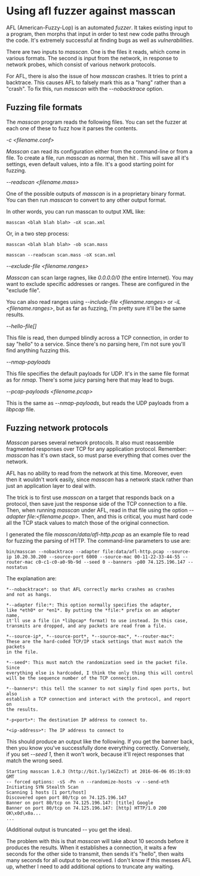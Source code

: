 # Using afl fuzzer against masscan

AFL (American-Fuzzy-Lop) is an automated _fuzzer_. It takes existing
input to a program, then morphs that input in order to test new
code paths through the code. It's extremely successful at finding
bugs as well as _vulnerabilities_.

There are two inputs to _masscan_. One is the files it reads, which
come in various formats. The second is input from the network, in
response to network probes, which consist of various network protocols.

For AFL, there is also the issue of how _masscan_ crashes. It tries to
print a backtrace. This causes AFL to falsely mark this as a "hang"
rather than a "crash". To fix this, run _masscan_ with the _--nobacktrace_
option.

## Fuzzing file formats

The _masscan_ program reads the following files. You can set the fuzzer
at each one of these to fuzz how it parses the contents.

_-c <filename.conf>_

_Masscan_ can read its configuration either from the command-line or from a file.
To create a file, run _masscan_ as normal, then hit <ctrl-c>. This will save all
it's settings, even default values, into a file. It's a good starting point for
fuzzing.

_--readscan <filename.mass>_

One of the possible outputs of _masscan_ is in a proprietary binary format. You
can then run _masscan_ to convert to any other output format.

In other words, you can run masscan to output XML like:

    masscan <blah blah blah> -oX scan.xml

Or, in a two step process:

    masscan <blah blah blah> -ob scan.mass

    masscan --readscan scan.mass -oX scan.xml

_--exclude-file <filename.ranges>_

_Masscan_ can scan large ragnes, like _0.0.0.0/0_ (the entire Internet). You may
want to exclude specific addresses or ranges. These are configured in the
"exclude file".

You can also read ranges using _--include-file <filename.ranges>_ or
_-iL <filename.ranges>_, but as far as fuzzing, I'm pretty sure it'll
be the same results.

_--hello-file[<port>] <filename>_

This file is read, then dumped blindly across a TCP connection, in order
to say "hello" to a service. Since there's no parsing here, I'm not sure
you'll find anything fuzzing this.

_--nmap-payloads <filename>_

This file specifies the default payloads for UDP. It's in the same file
format as for _nmap_. There's some juicy parsing here that may lead
to bugs.

_--pcap-payloads <filename.pcap>_

This is the same as _--nmap-payloads_, but reads the UDP payloads from
a _libpcap_ file.

## Fuzzing network protocols

_Masscan_ parses several network protocols. It also must reassemble
fragmented responses over TCP for any application protocol. Remember:
_masscan_ has it's own stack, so must parse everything that comes
over the network.

AFL has no ability to read from the network at this time. Moreover,
even then it wouldn't work easily, since _masscan_ has a network stack
rather than just an application layer to deal with.

The trick is to first use _masscan_ on a target that responds back
on a protocol, then save just the response side of the TCP connection
to a file. Then, when running _masscan_ under AFL, read in that file
using the option _--adapter file:<filename.pcap>_. Then, and this is
critical, you must hard code all the TCP stack values to match those
of the original connection.

I generated the file _masscan/data/afl-http.pcap_ as an example file
to read for fuzzing the parsing of HTTP. The command-line parameters
to use are:

    bin/masscan --nobacktrace --adapter file:data/afl-http.pcap --source-ip 10.20.30.200 --source-port 6000 --source-mac 00-11-22-33-44-55 --router-mac c0-c1-c0-a0-9b-9d --seed 0 --banners -p80 74.125.196.147 --nostatus

The explanation are:

    *--nobacktrace*: so that AFL correctly marks crashes as crashes
    and not as hangs.

    *--adapter file:*: This option normally specifies the adapter,
    like *eth0* or *en1*. By putting the *file:* prefix on an adapter name,
    it'll use a file (in *libpcap* format) to use instead. In this case,
    transmits are dropped, and any packets are read from a file.

    *--source-ip*, *--source-port*, *--source-mac*, *--router-mac*:
    These are the hard-coded TCP/IP stack settings that must match the packets
    in the file.

    *--seed*: This must match the randomization seed in the packet file. Since
    everything else is hardcoded, I think the only thing this will control
    will be the sequence number of the TCP connection.

    *--banners*: this tell the scanner to not simply find open ports, but also
    establish a TCP connection and interact with the protocol, and report on
    the results.

    *-p<port>*: The destination IP address to connect to.

    *<ip-address>*: The IP address to connect to

This should produce an output like the following. If you get the
banner back, then you know you've successfully done everything
correctly. Conversely, if you set _--seed 1_, then it won't work,
because it'll reject responses that match the wrong seed.

    Starting masscan 1.0.3 (http://bit.ly/14GZzcT) at 2016-06-06 05:19:03 GMT
    -- forced options: -sS -Pn -n --randomize-hosts -v --send-eth
    Initiating SYN Stealth Scan
    Scanning 1 hosts [1 port/host]
    Discovered open port 80/tcp on 74.125.196.147
    Banner on port 80/tcp on 74.125.196.147: [title] Google
    Banner on port 80/tcp on 74.125.196.147: [http] HTTP/1.0 200 OK\x0d\x0a...
    ...

(Additional output is truncated -- you get the idea).

The problem with this is that _masscan_ will take about 10 seconds before it
produces the results. When it establishes a connection, it waits a few seconds
for the other side to transmit, then sends it's "hello", then waits many
seconds for all output to be received. I don't know if this messes AFL up,
whether I need to add additional options to truncate any waiting.
